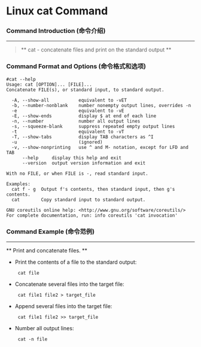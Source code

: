 # Linux cat Command
### Command Introduction (命令介绍)
-------------------
> ** cat - concatenate files and print on the standard output **

### Command Format and Options (命令格式和选项)
```
#cat --help
Usage: cat [OPTION]... [FILE]...
Concatenate FILE(s), or standard input, to standard output.

  -A, --show-all           equivalent to -vET
  -b, --number-nonblank    number nonempty output lines, overrides -n
  -e                       equivalent to -vE
  -E, --show-ends          display $ at end of each line
  -n, --number             number all output lines
  -s, --squeeze-blank      suppress repeated empty output lines
  -t                       equivalent to -vT
  -T, --show-tabs          display TAB characters as ^I
  -u                       (ignored)
  -v, --show-nonprinting   use ^ and M- notation, except for LFD and TAB
      --help     display this help and exit
      --version  output version information and exit

With no FILE, or when FILE is -, read standard input.

Examples:
  cat f - g  Output f's contents, then standard input, then g's contents.
  cat        Copy standard input to standard output.

GNU coreutils online help: <http://www.gnu.org/software/coreutils/>
For complete documentation, run: info coreutils 'cat invocation'
```
### Command Example (命令范例)
-------------------
** Print and concatenate files. **

- Print the contents of a file to the standard output:

  ` cat file`

- Concatenate several files into the target file:

  ` cat file1 file2 > target_file`

- Append several files into the target file:

  ` cat file1 file2 >> target_file`

- Number all output lines:

  ` cat -n file`

